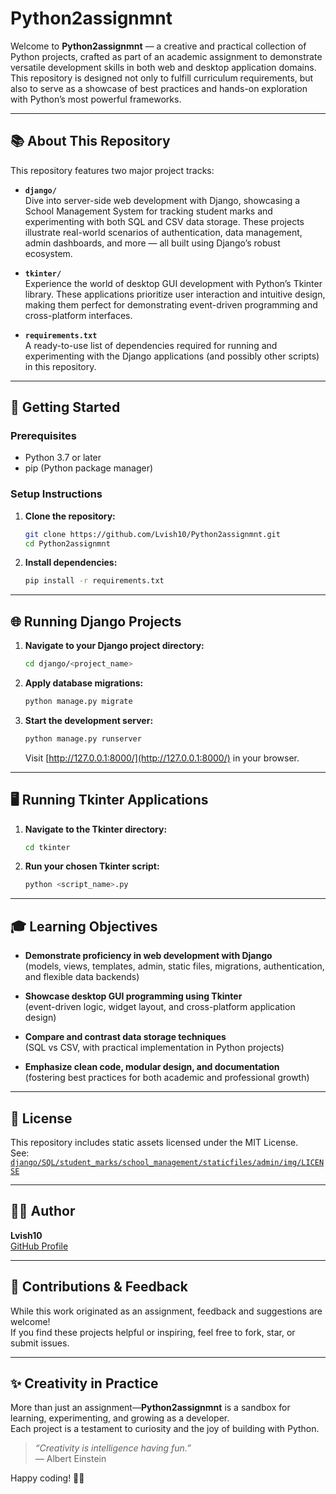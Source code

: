 # Python2assignmnt

Welcome to **Python2assignmnt** — a creative and practical collection of Python projects, crafted as part of an academic assignment to demonstrate versatile development skills in both web and desktop application domains. This repository is designed not only to fulfill curriculum requirements, but also to serve as a showcase of best practices and hands-on exploration with Python’s most powerful frameworks.

---

## 📚 About This Repository

This repository features two major project tracks:

- **`django/`**  
  Dive into server-side web development with Django, showcasing a School Management System for tracking student marks and experimenting with both SQL and CSV data storage. These projects illustrate real-world scenarios of authentication, data management, admin dashboards, and more — all built using Django’s robust ecosystem.

- **`tkinter/`**  
  Experience the world of desktop GUI development with Python’s Tkinter library. These applications prioritize user interaction and intuitive design, making them perfect for demonstrating event-driven programming and cross-platform interfaces.

- **`requirements.txt`**  
  A ready-to-use list of dependencies required for running and experimenting with the Django applications (and possibly other scripts) in this repository.

---

## 🚀 Getting Started

### Prerequisites

- Python 3.7 or later
- pip (Python package manager)

### Setup Instructions

1. **Clone the repository:**
   ```bash
   git clone https://github.com/Lvish10/Python2assignmnt.git
   cd Python2assignmnt
   ```

2. **Install dependencies:**
   ```bash
   pip install -r requirements.txt
   ```

---

## 🌐 Running Django Projects

1. **Navigate to your Django project directory:**
   ```bash
   cd django/<project_name>
   ```

2. **Apply database migrations:**
   ```bash
   python manage.py migrate
   ```

3. **Start the development server:**
   ```bash
   python manage.py runserver
   ```
   Visit [http://127.0.0.1:8000/](http://127.0.0.1:8000/) in your browser.

---

## 🖥️ Running Tkinter Applications

1. **Navigate to the Tkinter directory:**
   ```bash
   cd tkinter
   ```

2. **Run your chosen Tkinter script:**
   ```bash
   python <script_name>.py
   ```

---

## 🎓 Learning Objectives

- **Demonstrate proficiency in web development with Django**  
  (models, views, templates, admin, static files, migrations, authentication, and flexible data backends)

- **Showcase desktop GUI programming using Tkinter**  
  (event-driven logic, widget layout, and cross-platform application design)

- **Compare and contrast data storage techniques**  
  (SQL vs CSV, with practical implementation in Python projects)

- **Emphasize clean code, modular design, and documentation**  
  (fostering best practices for both academic and professional growth)

---

## 📜 License

This repository includes static assets licensed under the MIT License.  
See: [`django/SQL/student_marks/school_management/staticfiles/admin/img/LICENSE`](django/SQL/student_marks/school_management/staticfiles/admin/img/LICENSE)

---

## 👨‍🎓 Author

**Lvish10**  
[GitHub Profile](https://github.com/Lvish10)

---

## 🤝 Contributions & Feedback

While this work originated as an assignment, feedback and suggestions are welcome!  
If you find these projects helpful or inspiring, feel free to fork, star, or submit issues.

---

## ✨ Creativity in Practice

More than just an assignment—**Python2assignmnt** is a sandbox for learning, experimenting, and growing as a developer.  
Each project is a testament to curiosity and the joy of building with Python.

> *“Creativity is intelligence having fun.”*  
> — Albert Einstein

Happy coding! 🚀🐍
